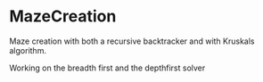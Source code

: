 # MazeCreation
Maze creation with both a recursive backtracker and with Kruskals algorithm. 

Working on the breadth first and the depthfirst solver







